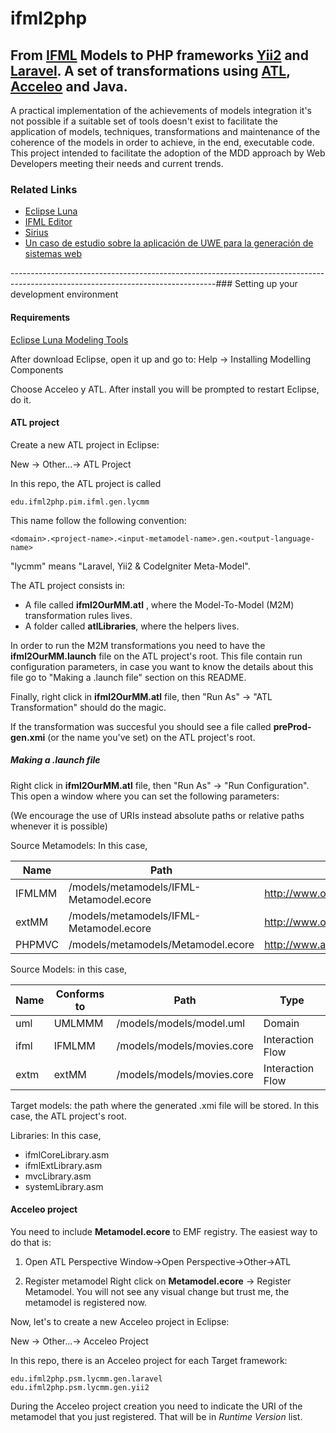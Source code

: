 # ifml2php
## From [IFML](http://www.ifml.org/) Models to PHP frameworks [Yii2](http://www.yiiframework.com/) and [Laravel](https://laravel.com/). A set of transformations using [ATL](https://eclipse.org/atl/), [Acceleo](https://www.eclipse.org/acceleo/) and Java.

A practical implementation of the achievements of models integration it's not possible if a suitable set of tools doesn't exist to facilitate the application of models, techniques, transformations and maintenance of the coherence of the models in order to achieve, in the end, executable code.
This project intended to facilitate the adoption of the MDD approach by Web Developers meeting their needs and current trends.


### Related Links
* [Eclipse Luna](https://eclipse.org/luna/)
* [IFML Editor](https://github.com/ifml/ifml-editor)
* [Sirius](https://eclipse.org/sirius/)
* [Un caso de estudio sobre la aplicación de UWE para la generación de sistemas web](https://goo.gl/dozG7N)

---------------------------------------------------------------------------------------------------------------------------------### Setting up your development environment

#### Requirements
[Eclipse Luna Modeling Tools](https://www.eclipse.org/downloads/packages/eclipse-modeling-tools/lunasr2)

After download Eclipse, open it up and go to: 
Help -> Installing Modelling Components

Choose Acceleo y ATL. After install you will be prompted to restart Eclipse, do it.

#### ATL project

Create a new ATL project in Eclipse:

New -> Other...-> ATL Project

In this repo, the ATL project is called
```
edu.ifml2php.pim.ifml.gen.lycmm 
```
This name follow the following convention:
```
<domain>.<project-name>.<input-metamodel-name>.gen.<output-language-name>
```
"lycmm" means "Laravel, Yii2 & CodeIgniter Meta-Model".

The ATL project consists in:

- A file called **ifml2OurMM.atl** , where the Model-To-Model (M2M) transformation rules lives.
- A folder called **atlLibraries**, where the helpers lives.

In order to run the M2M transformations you need to have the **ifml2OurMM.launch** file on the ATL project's root.
This file contain run configuration parameters, in case you want to know the details about this file go to "Making a .launch file" section on this README.

Finally, right click in **ifml2OurMM.atl** file, then "Run As" -> "ATL Transformation" should do the magic.

If the transformation was succesful you should see a file called **preProd-gen.xmi** (or the name you've set) on the ATL project's root.

##### Making a .launch file
Right click in  **ifml2OurMM.atl** file, then "Run As" -> "Run Configuration". This open a window where you can set the following parameters:

(We encourage the use of URIs instead absolute paths or relative paths whenever it is possible)

Source Metamodels: In this case,

Name | Path | URI
-- | -- | --
IFMLMM |/models/metamodels/IFML-Metamodel.ecore | http://www.omg.org/spec/20130218/core
extMM | /models/metamodels/IFML-Metamodel.ecore |http://www.omg.org/spec/20130218/ext
PHPMVC | /models/metamodels/Metamodel.ecore  | http://www.application.org

Source Models: in this case,

Name | Conforms to | Path | Type
-- | -- | -- | --
uml |UMLMMM | /models/models/model.uml | Domain
ifml | IFMLMM | /models/models/movies.core | Interaction Flow
extm | extMM | /models/models/movies.core | Interaction Flow

Target models: the path where the generated .xmi file will be stored. In this case, the ATL project's root.

Libraries: In this case,

- ifmlCoreLibrary.asm
- ifmlExtLibrary.asm
- mvcLibrary.asm
- systemLibrary.asm

#### Acceleo project

You need to include **Metamodel.ecore** to EMF registry. The easiest way to do that is:

1. Open ATL Perspective
Window->Open Perspective->Other->ATL

2. Register metamodel
Right click on **Metamodel.ecore** -> Register Metamodel.
You will not see any visual change but trust me, the metamodel is registered now.

Now, let's to create a new Acceleo project in Eclipse:

New -> Other...-> Acceleo Project

In this repo, there is an Acceleo project for each Target framework:
```
edu.ifml2php.psm.lycmm.gen.laravel
edu.ifml2php.psm.lycmm.gen.yii2
```

During the Acceleo project creation you need to indicate the URI of the metamodel that you just registered. That will be in _Runtime Version_ list.
